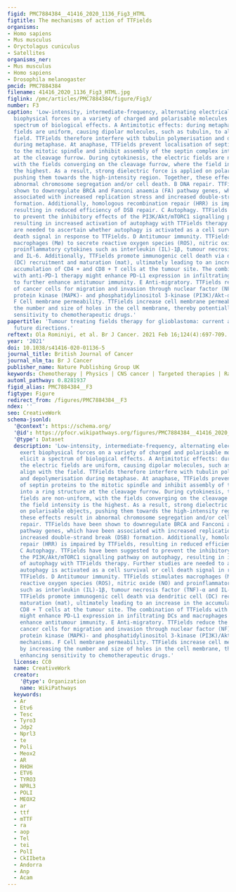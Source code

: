 ```yaml
---
figid: PMC7884384__41416_2020_1136_Fig3_HTML
figtitle: The mechanisms of action of TTFields
organisms:
- Homo sapiens
- Mus musculus
- Oryctolagus cuniculus
- Satellites
organisms_ner:
- Mus musculus
- Homo sapiens
- Drosophila melanogaster
pmcid: PMC7884384
filename: 41416_2020_1136_Fig3_HTML.jpg
figlink: /pmc/articles/PMC7884384/figure/Fig3/
number: F3
caption: 'Low-intensity, intermediate-frequency, alternating electrical fields exert
  biophysical forces on a variety of charged and polarisable molecules to elicit a
  spectrum of biological effects. A Antimitotic effects: during metaphase, the electric
  fields are uniform, causing dipolar molecules, such as tubulin, to align with the
  field. TTFields therefore interfere with tubulin polymerisation and depolymerisation
  during metaphase. At anaphase, TTFields prevent localisation of septin proteins
  to the mitotic spindle and inhibit assembly of the septin complex into a ring structure
  at the cleavage furrow. During cytokinesis, the electric fields are non-uniform,
  with the fields converging on the cleavage furrow, where the field intensity is
  the highest. As a result, strong dielectric force is applied on polarisable objects,
  pushing them towards the high-intensity region. Together, these effects result in
  abnormal chromosome segregation and/or cell death. B DNA repair. TTFields have been
  shown to downregulate BRCA and Fanconi anaemia (FA) pathway genes, which have been
  associated with increased replication stress and increased double-strand break (DSB)
  formation. Additionally, homologous recombination repair (HRR) is impaired by TTFields,
  resulting in reduced efficiency of DSB repair. C Autophagy. TTFields have been suggested
  to prevent the inhibitory effects of the PI3K/Akt/mTORC1 signalling pathway on autophagy,
  resulting in increased activation of autophagy with TTFields therapy. Further studies
  are needed to ascertain whether autophagy is activated as a cell survival or cell
  death signal in response to TTFields. D Antitumour immunity. TTFields stimulates
  macrophages (Mø) to secrete reactive oxygen species (ROS), nitric oxide (NO) and
  proinflammatory cytokines such as interleukin (IL)-1β, tumour necrosis factor (TNF)-α
  and IL-6. Additionally, TTFields promote immunogenic cell death via dendritic cell
  (DC) recruitment and maturation (mat), ultimately leading to an increase in the
  accumulation of CD4 + and CD8 + T cells at the tumour site. The combination of TTFields
  with anti-PD-1 therapy might enhance PD-L1 expression in infiltrating DCs and macrophages
  to further enhance antitumour immunity. E Anti-migratory. TTFields reduce the capacity
  of cancer cells for migration and invasion through nuclear factor (NF)-κB-, mitogen-activated
  protein kinase (MAPK)- and phosphatidylinositol 3-kinase (PI3K)/Akt-dependent mechanisms.
  F Cell membrane permeability. TTFields increase cell membrane permeability by increasing
  the number and size of holes in the cell membrane, thereby potentially enhancing
  sensitivity to chemotherapeutic drugs.'
papertitle: 'Tumour treating fields therapy for glioblastoma: current advances and
  future directions.'
reftext: Ola Rominiyi, et al. Br J Cancer. 2021 Feb 16;124(4):697-709.
year: '2021'
doi: 10.1038/s41416-020-01136-5
journal_title: British Journal of Cancer
journal_nlm_ta: Br J Cancer
publisher_name: Nature Publishing Group UK
keywords: Chemotherapy | Physics | CNS cancer | Targeted therapies | Radiotherapy
automl_pathway: 0.8281937
figid_alias: PMC7884384__F3
figtype: Figure
redirect_from: /figures/PMC7884384__F3
ndex: ''
seo: CreativeWork
schema-jsonld:
  '@context': https://schema.org/
  '@id': https://pfocr.wikipathways.org/figures/PMC7884384__41416_2020_1136_Fig3_HTML.html
  '@type': Dataset
  description: 'Low-intensity, intermediate-frequency, alternating electrical fields
    exert biophysical forces on a variety of charged and polarisable molecules to
    elicit a spectrum of biological effects. A Antimitotic effects: during metaphase,
    the electric fields are uniform, causing dipolar molecules, such as tubulin, to
    align with the field. TTFields therefore interfere with tubulin polymerisation
    and depolymerisation during metaphase. At anaphase, TTFields prevent localisation
    of septin proteins to the mitotic spindle and inhibit assembly of the septin complex
    into a ring structure at the cleavage furrow. During cytokinesis, the electric
    fields are non-uniform, with the fields converging on the cleavage furrow, where
    the field intensity is the highest. As a result, strong dielectric force is applied
    on polarisable objects, pushing them towards the high-intensity region. Together,
    these effects result in abnormal chromosome segregation and/or cell death. B DNA
    repair. TTFields have been shown to downregulate BRCA and Fanconi anaemia (FA)
    pathway genes, which have been associated with increased replication stress and
    increased double-strand break (DSB) formation. Additionally, homologous recombination
    repair (HRR) is impaired by TTFields, resulting in reduced efficiency of DSB repair.
    C Autophagy. TTFields have been suggested to prevent the inhibitory effects of
    the PI3K/Akt/mTORC1 signalling pathway on autophagy, resulting in increased activation
    of autophagy with TTFields therapy. Further studies are needed to ascertain whether
    autophagy is activated as a cell survival or cell death signal in response to
    TTFields. D Antitumour immunity. TTFields stimulates macrophages (Mø) to secrete
    reactive oxygen species (ROS), nitric oxide (NO) and proinflammatory cytokines
    such as interleukin (IL)-1β, tumour necrosis factor (TNF)-α and IL-6. Additionally,
    TTFields promote immunogenic cell death via dendritic cell (DC) recruitment and
    maturation (mat), ultimately leading to an increase in the accumulation of CD4 + and
    CD8 + T cells at the tumour site. The combination of TTFields with anti-PD-1 therapy
    might enhance PD-L1 expression in infiltrating DCs and macrophages to further
    enhance antitumour immunity. E Anti-migratory. TTFields reduce the capacity of
    cancer cells for migration and invasion through nuclear factor (NF)-κB-, mitogen-activated
    protein kinase (MAPK)- and phosphatidylinositol 3-kinase (PI3K)/Akt-dependent
    mechanisms. F Cell membrane permeability. TTFields increase cell membrane permeability
    by increasing the number and size of holes in the cell membrane, thereby potentially
    enhancing sensitivity to chemotherapeutic drugs.'
  license: CC0
  name: CreativeWork
  creator:
    '@type': Organization
    name: WikiPathways
  keywords:
  - Ar
  - Etv6
  - Tesc
  - Tyro3
  - Jdp2
  - Nprl3
  - te
  - Poli
  - Meox2
  - AR
  - RHOH
  - ETV6
  - TYRO3
  - NPRL3
  - POLI
  - MEOX2
  - ar
  - ttf
  - mTTF
  - ra
  - aop
  - Tel
  - tei
  - PolI
  - CkIIbeta
  - Andorra
  - Anp
  - Acam
---
```

